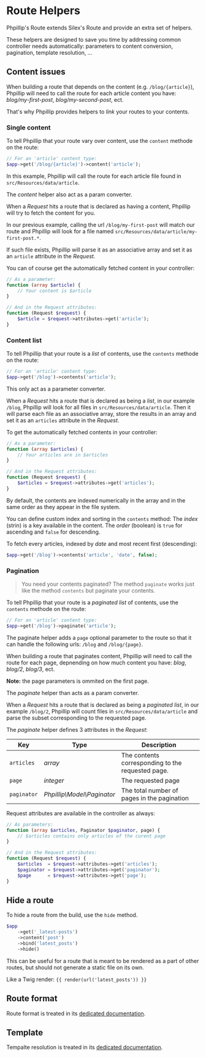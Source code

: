 # Route Helpers

Phpillip's Route extends Silex's Route and provide an extra set of helpers.

These helpers are designed to save you time by addressing common controller needs automatically: parameters to content conversion, pagination, template resolution, ...

## Content issues

When building a route that depends on the content (e.g. `/blog/{article}`), Phpillip will need to call the route for each article content you have: _blog/my-first-post_, _blog/my-second-post_, ect.

That's why Phpillip provides helpers to _link_ your routes to your contents.

### Single content

To tell Phpillip that your route vary over content, use the `content` methode on the route:

``` php
// For an 'article' content type:
$app->get('/blog/{article}')->content('article');
```

In this example, Phpillip will call the route for each article file found in `src/Resources/data/article`.

The _content_ helper also act as a param converter.

When a _Request_ hits a route that is declared as having a content, Phpillip will try to fetch the content for you.

In our previous example, calling the url `/blog/my-first-post` will match our route and Phpillip will look for a file named `src/Resources/data/article/my-first-post.*`.

If such file exists, Phpillip will parse it as an associative array and set it as an `article` attribute in the _Request_.

You can of course get the automatically fetched content in your controller:

``` php
// As a parameter:
function (array $article) {
    // Your content is $article
}

// And in the Request attributes:
function (Request $request) {
    $article = $request->attributes->get('article');
}
```

### Content list

To tell Phpillip that your route is a _list_ of contents, use the `contents` methode on the route:

``` php
// For an 'article' content type:
$app->get('/blog')->contents('article');
```

This only act as a parameter converter.

When a _Request_ hits a route that is declared as being a _list_, in our example `/blog`,  Phpillip will look for all files in `src/Resources/data/article`. Then it will parse each file as an associative array, store the results in an array and set it as an `articles` attribute in the _Request_.

To get the automatically fetched contents in your controller:

``` php
// As a parameter:
function (array $articles) {
    // Your articles are in $articles
}

// And in the Request attributes:
function (Request $request) {
    $articles = $request->attributes->get('articles');
}
```

By default, the contents are indexed numerically in the array and in the same order as they appear in the file system.

You can define custom index and sorting in the `contents` method:
The _index_ (strin) is a key available in the content.
The _order_ (boolean) is `true` for ascending and `false` for descending.

To fetch every articles, indexed by _date_ and most recent first (descending):

``` php
$app->get('/blog')->contents('article', 'date', false);
```

### Pagination

> You need your contents paginated? The method `paginate` works just like the method `contents` but paginate your contents.

To tell Phpillip that your route is a _paginated list_ of contents, use the `contents` methode on the route:

``` php
// For an 'article' content type:
$app->get('/blog')->paginate('article');
```

The paginate helper adds a `page` optional parameter to the route so that it can handle the following urls: `/blog` and `/blog/{page}`.

When building a route that paginates content, Phpillip will need to call the route for each page, depnending on how much content you have: _blog_, _blog/2_, _blog/3_, ect.

__Note:__ the page parameters is ommited on the first page.

The _paginate_ helper than acts as a param converter.

When a _Request_ hits a route that is declared as being a _paginated list_, in our example `/blog/2`,  Phpillip will count files in `src/Resources/data/article` and parse the subset corresponding to the requested page.

The _paginate_ helper defines 3 attributes in the _Request_:

Key         | Type                       | Description
----------- | -------------------------- | -----------
`articles`  | _array_                    | The contents corresponding to the requested page.
`page`      | _integer_                  | The requested page
`paginator` | _Phpillip\Model\Paginator_ | The total number of pages in the pagination

Request attributes are available in the controller as always:

``` php
// As parameters:
function (array $articles, Paginator $paginator, page) {
    // $articles contains only articles of the curent page
}

// And in the Request attributes:
function (Request $request) {
    $articles  = $request->attributes->get('articles');
    $paginator = $request->attributes->get('paginator');
    $page      = $request->attributes->get('page');
}
```

## Hide a route

To hide a route from the build, use the `hide` method.

```php
$app
    ->get('_latest-posts')
    ->content('post')
    ->bind('latest_posts')
    ->hide()
```

This can be useful for a route that is meant to be rendered as a part of other routes, but should not generate a static file on its own.

Like a Twig render: `{{ render(url('latest_posts')) }}`

## Route format

Route format is treated in its [dedicated documentation](../controller/format.md).

## Template

Tempalte resolution is treated in its [dedicated documentation](../controller/templates.md).
